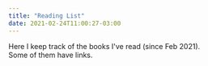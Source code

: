 ```yaml
---
title: "Reading List"
date: 2021-02-24T11:00:27-03:00
---
```


Here I keep track of the books I've read (since Feb 2021).  
Some of them have links.
